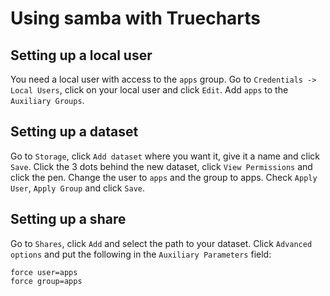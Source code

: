 # Using samba with Truecharts

## Setting up a local user

You need a local user with access to the `apps` group.
Go to `Credentials -> Local Users`, click on your local user and click `Edit`.
Add `apps` to the `Auxiliary Groups`.

## Setting up a dataset

Go to `Storage`, click `Add dataset` where you want it, give it a name and click `Save`.
Click the 3 dots behind the new dataset, click `View Permissions` and click the pen.
Change the user to `apps` and the group to apps. Check `Apply User`, `Apply Group` and click `Save`.

## Setting up a share

Go to `Shares`, click `Add` and select the path to your dataset.
Click `Advanced options` and put the following in the `Auxiliary Parameters` field:

```
force user=apps
force group=apps
```
